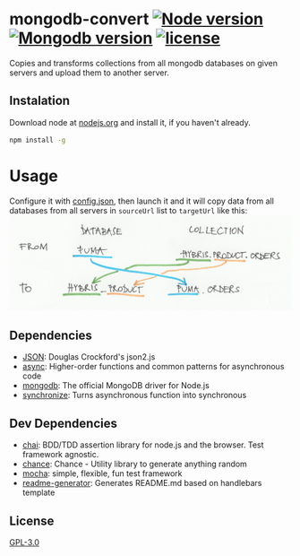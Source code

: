 # mongodb-convert [![Node version](https://img.shields.io/badge/node-4.4.7-brightgreen.svg?style=flat-square)](https://nodejs.org/en/) [![Mongodb version](https://img.shields.io/badge/mongodb-3.2.7-brightgreen.svg?style=flat-square)](https://www.mongodb.com/download-center?jmp=nav#community) [![license](https://img.shields.io/badge/license-GPL--3.0-brightgreen.svg?style=flat-square)](https://git.dubba.pl/void/MongoDB-convert/src/master/LICENSE)
Copies and transforms collections from all mongodb databases on given servers and upload them to another server.

## Instalation

Download node at [nodejs.org](https://nodejs.org/en/) and install it, if you haven't already.
```sh
npm install -g
```

# Usage

Configure it with [config.json](config.json), then launch it and
it will copy data from all databases from all servers in `sourceUrl` list to `targetUrl` like this: ![usage graph](nameGraph.png)

## Dependencies

- [JSON](http://json.org): Douglas Crockford&#x27;s json2.js
- [async](https://github.com/caolan/async#readme): Higher-order functions and common patterns for asynchronous code
- [mongodb](https://github.com/mongodb/node-mongodb-native): The official MongoDB driver for Node.js
- [synchronize](http://alexeypetrushin.github.com/synchronize): Turns asynchronous function into synchronous

## Dev Dependencies

- [chai](http://chaijs.com): BDD/TDD assertion library for node.js and the browser. Test framework agnostic.
- [chance](http://chancejs.com): Chance - Utility library to generate anything random
- [mocha](https://github.com/mochajs/mocha#readme): simple, flexible, fun test framework
- [readme-generator](https://github.com/void404/readme-generator#readme): Generates README.md based on handlebars template

## License

[GPL-3.0](LICENSE)

